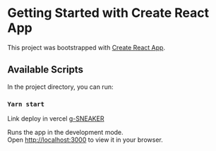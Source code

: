 # Getting Started with Create React App

This project was bootstrapped with [Create React App](https://github.com/facebook/create-react-app).

## Available Scripts

In the project directory, you can run:

### `Yarn start`


Link deploy in vercel [g-SNEAKER](https://g-sneaker-7x4kq7jig-quocbinh1812.vercel.app/)

Runs the app in the development mode.\
Open [http://localhost:3000](http://localhost:3000) to view it in your browser.


